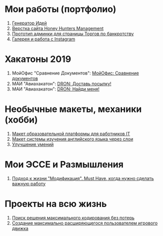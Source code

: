 # Мои работы (портфолио)

1. [Генератор Идей](https://lyumih.github.io/idea-generator/)
2. [Верстка сайта Honey Hunters Management](https://lyumih.github.io/hhm/)
3. [Прототип админки для страницы Торгов по банкротству](https://lyumih.github.io/mortgaged-property/)
4. [Галерея и работа с Instagram](https://lyumih.github.io/gallery-instagram/)

# Хакатоны 2019

1. МойОфис "Сравнение Документов": [МойОфис: Сравнение документов ](https://lyumih.github.io/my-office)
1. МАИ "Авиахакатон": [DRON: Доставь посылку! ](https://lyumih.github.io/dron-hack/dron-drop-box)
2. МАИ "Авиахакатон": [DRON: Найди меня! ](https://lyumih.github.io/dron-hack/dron-find-me)

# Необычные макеты, механики (хобби)
 
1. [Макет образовательной платформы для работников IT](https://lyumih.github.io/it-skills/)
2. [Макет системы изучения английского языка через слои](https://lyumih.github.io/city-level-eng/)
3. [Улучшение умений](https://lyumih.github.io/hobby/upgrade-skills/)

# Мои ЭССЕ и Размышления

1. [Подход к жизни "Модификация". Must Have, когда нужно сделать важную работу](https://github.com/Lyumih/lifestyle-modification)

# Проекты на всю жизнь

1. [Поиск решения максимального кодирования без потерь](https://lyumih.github.io/ultimate_coder/)
2. [Создание максимально расширяющегося пользователем игрового движка](https://lyumih.github.io/hobby/ultimate_card_game/)
